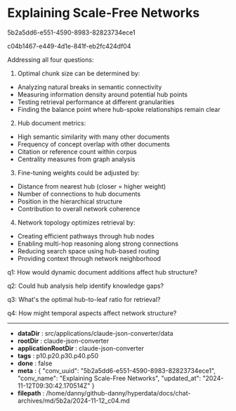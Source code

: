 # Explaining Scale-Free Networks

5b2a5dd6-e551-4590-8983-82823734ece1

c04b1467-e449-4d1e-841f-eb2fc424df04

 Addressing all four questions:

1. Optimal chunk size can be determined by:
- Analyzing natural breaks in semantic connectivity
- Measuring information density around potential hub points
- Testing retrieval performance at different granularities
- Finding the balance point where hub-spoke relationships remain clear

2. Hub document metrics:
- High semantic similarity with many other documents
- Frequency of concept overlap with other documents
- Citation or reference count within corpus
- Centrality measures from graph analysis

3. Fine-tuning weights could be adjusted by:
- Distance from nearest hub (closer = higher weight)
- Number of connections to hub documents
- Position in the hierarchical structure
- Contribution to overall network coherence

4. Network topology optimizes retrieval by:
- Creating efficient pathways through hub nodes
- Enabling multi-hop reasoning along strong connections
- Reducing search space using hub-based routing
- Providing context through network neighborhood

q1: How would dynamic document additions affect hub structure?

q2: Could hub analysis help identify knowledge gaps?

q3: What's the optimal hub-to-leaf ratio for retrieval?

q4: How might temporal aspects affect network structure?

---

* **dataDir** : src/applications/claude-json-converter/data
* **rootDir** : claude-json-converter
* **applicationRootDir** : claude-json-converter
* **tags** : p10.p20.p30.p40.p50
* **done** : false
* **meta** : {
  "conv_uuid": "5b2a5dd6-e551-4590-8983-82823734ece1",
  "conv_name": "Explaining Scale-Free Networks",
  "updated_at": "2024-11-12T09:30:42.170514Z"
}
* **filepath** : /home/danny/github-danny/hyperdata/docs/chat-archives/md/5b2a/2024-11-12_c04.md